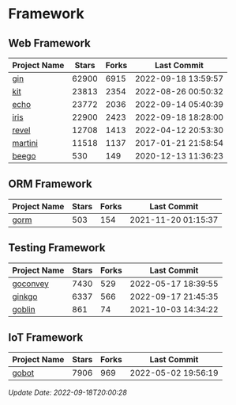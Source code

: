 # Framework

## Web Framework
| Project Name | Stars | Forks | Last Commit |
| ------------ | ----- | ----- | ----------- |
| [gin](https://github.com/gin-gonic/gin) | 62900 | 6915 | 2022-09-18 13:59:57 |
| [kit](https://github.com/go-kit/kit) | 23813 | 2354 | 2022-08-26 00:50:32 |
| [echo](https://github.com/labstack/echo) | 23772 | 2036 | 2022-09-14 05:40:39 |
| [iris](https://github.com/kataras/iris) | 22900 | 2423 | 2022-09-18 18:28:00 |
| [revel](https://github.com/revel/revel) | 12708 | 1413 | 2022-04-12 20:53:30 |
| [martini](https://github.com/go-martini/martini) | 11518 | 1137 | 2017-01-21 21:58:54 |
| [beego](https://github.com/astaxie/beego) | 530 | 149 | 2020-12-13 11:36:23 |

## ORM Framework
| Project Name | Stars | Forks | Last Commit |
| ------------ | ----- | ----- | ----------- |
| [gorm](https://github.com/jinzhu/gorm) | 503 | 154 | 2021-11-20 01:15:37 |

## Testing Framework
| Project Name | Stars | Forks | Last Commit |
| ------------ | ----- | ----- | ----------- |
| [goconvey](https://github.com/smartystreets/goconvey) | 7430 | 529 | 2022-05-17 18:39:55 |
| [ginkgo](https://github.com/onsi/ginkgo) | 6337 | 566 | 2022-09-17 21:45:35 |
| [goblin](https://github.com/franela/goblin) | 861 | 74 | 2021-10-03 14:34:22 |

## IoT Framework
| Project Name | Stars | Forks | Last Commit |
| ------------ | ----- | ----- | ----------- |
| [gobot](https://github.com/hybridgroup/gobot) | 7906 | 969 | 2022-05-02 19:56:19 |

*Update Date: 2022-09-18T20:00:28*